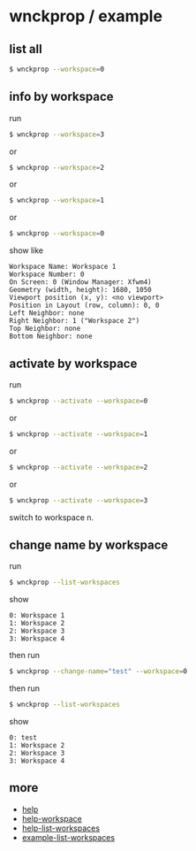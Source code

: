 
# wnckprop / example


## list all

``` sh
$ wnckprop --workspace=0
```

## info by workspace

run

``` sh
$ wnckprop --workspace=3
```

or

``` sh
$ wnckprop --workspace=2
```

or

``` sh
$ wnckprop --workspace=1
```

or

``` sh
$ wnckprop --workspace=0
```

show like

```
Workspace Name: Workspace 1
Workspace Number: 0
On Screen: 0 (Window Manager: Xfwm4)
Geometry (width, height): 1680, 1050
Viewport position (x, y): <no viewport>
Position in Layout (row, column): 0, 0
Left Neighbor: none
Right Neighbor: 1 ("Workspace 2")
Top Neighbor: none
Bottom Neighbor: none
```

## activate by workspace

run

``` sh
$ wnckprop --activate --workspace=0
```

or

``` sh
$ wnckprop --activate --workspace=1
```

or

``` sh
$ wnckprop --activate --workspace=2
```

or

``` sh
$ wnckprop --activate --workspace=3
```

switch to workspace n.


## change name by workspace

run

``` sh
$ wnckprop --list-workspaces
```

show

```
0: Workspace 1
1: Workspace 2
2: Workspace 3
3: Workspace 4
```

then run

``` sh
$ wnckprop --change-name="test" --workspace=0
```

then run

``` sh
$ wnckprop --list-workspaces
```

show

```
0: test
1: Workspace 2
2: Workspace 3
3: Workspace 4
```

## more

* [help](help.md)
* [help-workspace](help-workspace.md)
* [help-list-workspaces](help-list-workspaces.md)
* [example-list-workspaces](example-list-workspaces.md)
